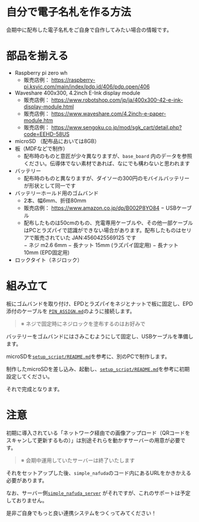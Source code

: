 自分で電子名札を作る方法
=====================

会期中に配布した電子名札をご自身で自作してみたい場合の情報です。

# 部品を揃える

- Raspberry pi zero wh
  - 販売店例： https://raspberry-pi.ksyic.com/main/index/pdp.id/406/pdp.open/406
- Waveshare 400x300, 4.2inch E-Ink display module 
  - 販売店例： https://www.robotshop.com/jp/ja/400x300-42-e-ink-display-module.html
  - 販売店例： https://www.waveshare.com/4.2inch-e-paper-module.htm
  - 販売店例： https://www.sengoku.co.jp/mod/sgk_cart/detail.php?code=EEHD-58US
- microSD （配布品においては8GB）
- 板（MDFなどで制作）
  - 配布時のものと意匠が少々異なりますが、`base_board` 内のデータを参照ください。伝導体でない素材であれば、なにでも構わないと思われます
- バッテリー
  - 配布時のものと異なりますが、ダイソーの300円のモバイルバッテリーが形状として同一です
- バッテリーホールド用のゴムバンド
  - 2本、幅6mm、折径80mm
  - 販売店例： https://www.amazon.co.jp/dp/B002P8YO84
− USBケーブル
  - 配布したものは50cmのもの、充電専用ケーブルや、その他一部ケーブルはPCとラズパイで認識ができない場合があります。配布したものはセリアで販売されていた JAN:4560425569125 です  
− ネジ m2.6 6mm
− 長ナット 15mm (ラズパイ固定用)
− 長ナット 10mm (EPD固定用)
- ロックタイト（ネジロック）

# 組み立て

板にゴムバンドを取り付け、EPDとラズパイをネジとナットで板に固定し、EPD添付のケーブルを [`PIN_ASSIGN.md`](PIN_ASSIGN.md)のように接続します。

> ※ ネジで固定時にネジロックを塗布するのはお好みで

バッテリーをゴムバンドにはさみこむようにして固定し、USBケーブルを準備します。

microSDを[`setup_script/README.md`](../setup_script/README.md)を参考に、別のPCで制作します。

制作したmicroSDを差し込み、起動し、[`setup_script/README.md`](../setup_script/README.md)を参考に初期設定してください。

それで完成となります。


# 注意

初期に導入されている「ネットワーク経由での画像アップロード（QRコードをスキャンして更新するもの）」は別途それらを動かすサーバーの用意が必要です。

> ※ 会期中運用していたサーバーは終了いたします

それをセットアップした後、`simple_nafuda`のコード内にあるURLをかきかえる必要があります。

なお、サーバー側[`simple_nafuda_server`](../simple_nafuda_server) がそれですが、これのサポートは予定しておりません。

是非ご自身でもっと良い連携システムをつくってみてください！
